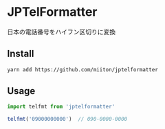 # JPTelFormatter

日本の電話番号をハイフン区切りに変換

## Install

```sh
yarn add https://github.com/miiton/jptelformatter
```

## Usage

```javascript
import telfmt from 'jptelformatter'

telfmt('09000000000')  // 090-0000-0000
```
